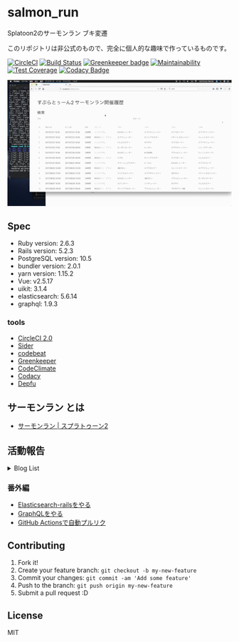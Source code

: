 # salmon_run

Splatoon2のサーモンラン ブキ変遷

このリポジトリは非公式のもので、完全に個人的な趣味で作っているものです。

[![CircleCI](https://circleci.com/gh/YutaGoto/salmon_run.svg?style=svg)](https://circleci.com/gh/YutaGoto/salmon_run)
[![Build Status](https://travis-ci.com/YutaGoto/salmon_run.svg?branch=develop)](https://travis-ci.com/YutaGoto/salmon_run)
[![Greenkeeper badge](https://badges.greenkeeper.io/YutaGoto/salmon_run.svg)](https://greenkeeper.io/)
[![Maintainability](https://api.codeclimate.com/v1/badges/efb461dcf88ef0f1b7f6/maintainability)](https://codeclimate.com/github/YutaGoto/salmon_run/maintainability)
[![Test Coverage](https://api.codeclimate.com/v1/badges/efb461dcf88ef0f1b7f6/test_coverage)](https://codeclimate.com/github/YutaGoto/salmon_run/test_coverage)
[![Codacy Badge](https://api.codacy.com/project/badge/Grade/18d67d2bb23e488abbf5689766d5876a)](https://www.codacy.com/app/YutaGoto/salmon_run?utm_source=github.com&amp;utm_medium=referral&amp;utm_content=YutaGoto/salmon_run&amp;utm_campaign=Badge_Grade)

![salmon](salmon.gif)

## Spec

*   Ruby version: 2.6.3
*   Rails version: 5.2.3
*   PostgreSQL version: 10.5
*   bundler version: 2.0.1
*   yarn version: 1.15.2
*   Vue: v2.5.17
*   uikit: 3.1.4
*   elasticsearch: 5.6.14
*   graphql: 1.9.3

### tools

*   [CircleCI 2.0](https://circleci.com/)
*   [Sider](https://sider.review/)
*   [codebeat](https://codebeat.co/)
*   [Greenkeeper](https://greenkeeper.io/)
*   [CodeClimate](https://codeclimate.com/)
*   [Codacy](https://www.codacy.com/)
*   [Depfu](https://depfu.com/)

## サーモンラン とは

*   [サーモンラン | スプラトゥーン2](https://www.nintendo.co.jp/switch/aab6a/coop/index.html)

## 活動報告

<details>
  <summary>Blog List</summary>
  <ul>
    <li><a href="https://medium.com/@gggooottto/rails5%E3%81%AE%E7%B7%B4%E7%BF%92%E3%82%92%E3%81%97%E3%81%A6%E3%81%84%E3%82%8B%E4%BB%B6-a9b46a0fb6e5" >Rails5の練習をしている件</a></li>
    <li><a href="https://medium.com/@gggooottto/rails5%E3%81%AE%E7%B7%B4%E7%BF%92%E3%82%92%E3%81%97%E3%81%A6%E3%81%84%E3%82%8B%E4%BB%B62-d4fdce635bcc" >Rails5の練習をしている件2</a></li>
    <li><a href="https://medium.com/@gggooottto/rails5%E3%81%AE%E7%B7%B4%E7%BF%92%E3%82%92%E3%81%97%E3%81%A6%E3%81%84%E3%82%8B%E4%BB%B63-40398a24e7b1" >Rails5の練習をしている件3</a></li>
    <li><a href="https://medium.com/@gggooottto/rails5%E3%81%AE%E7%B7%B4%E7%BF%92%E3%82%92%E3%81%97%E3%81%A6%E3%81%84%E3%82%8B%E4%BB%B64-a506426e1f71" >Rails5の練習をしている件4</a></li>
    <li><a href="https://medium.com/@gggooottto/rails5%E3%81%AE%E7%B7%B4%E7%BF%92%E3%82%92%E3%81%97%E3%81%A6%E3%81%84%E3%82%8B%E4%BB%B65-da554d093d73" >Rails5の練習をしている件5</a></li>
    <li><a href="https://medium.com/@gggooottto/rails5%E3%81%AE%E7%B7%B4%E7%BF%92%E3%82%92%E3%81%97%E3%81%A6%E3%81%84%E3%82%8B%E4%BB%B66-f0c80e802560" >Rails5の練習をしている件6</a></li>
    <li><a href="https://medium.com/@gggooottto/rails5%E3%81%AE%E7%B7%B4%E7%BF%92%E3%82%92%E3%81%97%E3%81%A6%E3%81%84%E3%82%8B%E4%BB%B67-d28b7f3dc276" >Rails5の練習をしている件7</a></li>
    <li><a href="https://medium.com/@gggooottto/rails5%E3%81%AE%E7%B7%B4%E7%BF%92%E3%82%92%E3%81%97%E3%81%A6%E3%81%84%E3%82%8B%E4%BB%B68-4fe7a6ff8911" >Rails5の練習をしている件8</a></li>
    <li><a href="https://medium.com/@gggooottto/rails5%E3%81%AE%E7%B7%B4%E7%BF%92%E3%82%92%E3%81%97%E3%81%A6%E3%81%84%E3%82%8B%E4%BB%B69-aa11e2e22193" >Rails5の練習をしている件9</a></li>
    <li><a href="https://medium.com/@gggooottto/rails5%E3%81%AE%E7%B7%B4%E7%BF%92%E3%82%92%E3%81%97%E3%81%A6%E3%81%84%E3%82%8B%E4%BB%B610-9caea56d8ceb" >Rails5の練習をしている件10</a></li>
    <li><a href="https://medium.com/@gggooottto/rails5%E3%81%AE%E7%B7%B4%E7%BF%92%E3%82%92%E3%81%97%E3%81%A6%E3%81%84%E3%82%8B%E4%BB%B611-1a96f0c42c03" >Rails5の練習をしている件11</a></li>
    <li><a href="https://medium.com/@gggooottto/rails5%E3%81%AE%E7%B7%B4%E7%BF%92%E3%82%92%E3%81%97%E3%81%A6%E3%81%84%E3%82%8B%E4%BB%B612-7686dacc71ce" >Rails5の練習をしている件12</a></li>
    <li><a href="https://medium.com/@gggooottto/rails5%E3%81%AE%E7%B7%B4%E7%BF%92%E3%82%92%E3%81%97%E3%81%A6%E3%81%84%E3%82%8B%E4%BB%B613-67761b607bc8" >Rails5の練習をしている件13</a></li>
    <li><a href="https://medium.com/@gggooottto/rails5%E3%81%AE%E7%B7%B4%E7%BF%92%E3%82%92%E3%81%97%E3%81%A6%E3%81%84%E3%82%8B%E4%BB%B614-3fcbd3dd539d" >Rails5の練習をしている件14</a></li>
    <li><a href="https://medium.com/@gggooottto/rails5%E3%81%AE%E7%B7%B4%E7%BF%92%E3%82%92%E3%81%97%E3%81%A6%E3%81%84%E3%82%8B%E4%BB%B615-470ac03a05ae" >Rails5の練習をしている件15</a></li>
    <li><a href="https://medium.com/@gggooottto/rails5%E3%81%AE%E7%B7%B4%E7%BF%92%E3%82%92%E3%81%97%E3%81%A6%E3%81%84%E3%82%8B%E4%BB%B616-23381a85a76" >Rails5の練習をしている件16</a></li>
    <li><a href="https://medium.com/@gggooottto/rails5%E3%81%AE%E7%B7%B4%E7%BF%92%E3%82%92%E3%81%97%E3%81%A6%E3%81%84%E3%82%8B%E4%BB%B617-38ac0566efb6" >Rails5の練習をしている件17</a></li>
    <li><a href="https://medium.com/@gggooottto/rails5%E3%81%AE%E7%B7%B4%E7%BF%92%E3%82%92%E3%81%97%E3%81%A6%E3%81%84%E3%82%8B%E4%BB%B618-2ef4c5f7ef0" >Rails5の練習をしている件18</a></li>
    <li><a href="https://medium.com/@gggooottto/rails5%E3%81%AE%E7%B7%B4%E7%BF%92%E3%82%92%E3%81%97%E3%81%A6%E3%81%84%E3%82%8B%E4%BB%B619-e9ffd5f6ca3" >Rails5の練習をしている件19</a></li>
    <li><a href="https://medium.com/@gggooottto/rails5%E3%81%AE%E7%B7%B4%E7%BF%92%E3%82%92%E3%81%97%E3%81%A6%E3%81%84%E3%82%8B%E4%BB%B620-741f4c7271de" >Rails5の練習をしている件20</a></li>
    <li><a href="https://medium.com/@gggooottto/rails5%E3%81%AE%E7%B7%B4%E7%BF%92%E3%82%92%E3%81%97%E3%81%A6%E3%81%84%E3%82%8B%E4%BB%B621-b6268a088198" >Rails5の練習をしている件21</a></li>
  </ul>
</details>

### 番外編

*   [Elasticsearch-railsをやる](https://medium.com/@gggooottto/elasticsearch-rails%E3%82%92%E3%82%84%E3%82%8B%E8%A8%98%E4%BA%8B-b2e2b3476bc6)
*   [GraphQLをやる](https://medium.com/@gggooottto/graphql%E3%82%92%E3%82%84%E3%82%8B%E8%A8%98%E4%BA%8B-d265c3d88363)
*   [GitHub Actionsで自動プルリク](https://dev.to/yutagoto/github-actions-pullrequest-347l)

## Contributing

1.  Fork it!
2.  Create your feature branch: `git checkout -b my-new-feature`
3.  Commit your changes: `git commit -am 'Add some feature'`
4.  Push to the branch: `git push origin my-new-feature`
5.  Submit a pull request :D

## License

MIT

